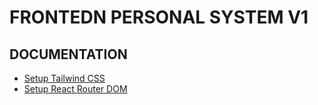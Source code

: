 # FRONTEDN PERSONAL SYSTEM V1

## DOCUMENTATION

- [Setup Tailwind CSS](docs/setup-tailwind.md)
- [Setup React Router DOM](docs/setup-react-router-dom.md)